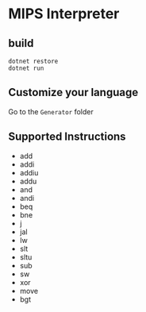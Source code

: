 # MIPS Interpreter

## build

```
dotnet restore
dotnet run
```

## Customize your language

Go to the `Generator` folder

## Supported Instructions

- add
- addi
- addiu
- addu
- and
- andi
- beq
- bne
- j
- jal
- lw
- slt
- sltu
- sub
- sw
- xor
- move
- bgt
